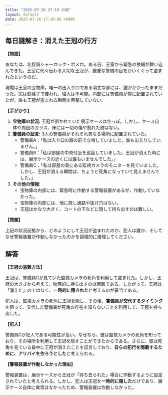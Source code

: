 ```yaml
---
title: "2025-07-26 17:10 の謎"
layout: default
date: 2025-07-26 17:10:00 +0900
---
```

## 毎日謎解き：消えた王冠の行方

**【物語】**

あなたは、名探偵シャーロック・ポメロ。ある日、王室から緊急の依頼が舞い込んできた。王室に代々伝わる大切な王冠が、厳重な警備の目をかいくぐって盗まれたというのだ。

現場は王室の宝物庫。唯一の出入り口である頑丈な扉には、鍵がかかったままだった。窓は鉄格子で覆われ、侵入は不可能。内部には警備員が常に配置されていたが、誰も王冠が盗まれる瞬間を目撃していない。

**【手がかり】**

1.  **宝物庫の状況:** 王冠が置かれていた展示ケースは空っぽ。しかし、ケース自体や周囲のガラス、床には一切の傷や割れた跡はない。
2.  **警備員の証言:** 3人の警備員がそれぞれ異なる場所に配置されていた。
    *   警備員A：「私は入り口の扉の前で立哨していました。誰も出入りしていません。」
    *   警備員B：「私は部屋の中央付近を巡回していました。王冠が消えた時には、展示ケースの近くには誰もいませんでした。」
    *   警備員C：「私は部屋の奥にある監視カメラのモニターを見ていました。しかし、王冠が消える瞬間は、ちょうど死角になっていて見えませんでした。」
3.  **その他の情報:**
    *   宝物庫の内部には、緊急時に作動する警報装置があるが、作動していなかった。
    *   宝物庫の内部には、他に隠し通路や抜け穴はない。
    *   王冠はかなり大きく、コートの下などに隠して持ち出すのは難しい。

**【問題】**

上記の状況証拠から、どのようにして王冠が盗まれたのか、犯人は誰か、そしてなぜ警報装置が作動しなかったのかを論理的に推理してください。

## 解答

**【王冠の盗難方法】**

王冠は、警備員Cが見ていた監視カメラの死角を利用して盗まれた。しかし、王冠の大きさから考えて、物理的に持ち出すのは困難である。したがって、王冠は「消えた」のではなく、**一時的に隠された**と考えるのが妥当である。

犯人は、監視カメラの死角に王冠を隠し、その後、**警備員が交代するタイミング**を狙って、交代した警備員が死角の存在を知らないことを利用して、王冠を持ち出した。

**【犯人】**

警備員Cが犯人である可能性が高い。なぜなら、彼は監視カメラの死角を知っており、その場所を利用して王冠を隠すことができたからである。さらに、彼は死角を見ている最中に王冠が消えたことを証言しており、**自らの犯行を隠蔽するために、アリバイを作ろうとした**と考えられる。

**【警報装置が作動しなかった理由】**

警報装置は、展示ケースから王冠が「持ち去られた」場合に作動するように設定されていたと考えられる。しかし、犯人は王冠を**一時的に隠した**だけであり、展示ケース自体に異常はなかったため、警報装置は作動しなかった。
